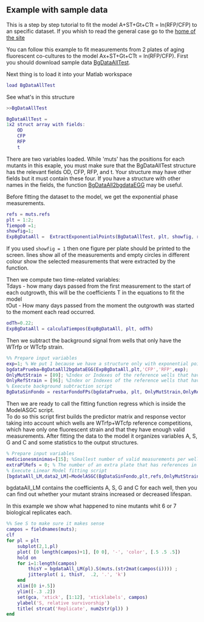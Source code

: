 ## Example with sample data

This is a step by step tutorial to fit the model A+ST+Gt+CTt = ln(RFP/CFP) to an specific dataset. If you whish to read the general case go to the [home of the site](https://abrahamavelar.github.io/LinearModelCLS/)


You can follow this example to fit measurements from 2 plates of aging fluorescent co-cultures to the model Ax+ST+Gt+CTt = ln(RFP/CFP). 
First you should download sample data [BgDataAllTest](https://github.com/AbrahamAvelar/LinearModelCLS/).  



Next thing is to load it into your Matlab workspace  
```matlab
load BgDataAllTest
```
See what's in this structure
```matlab
>>BgDataAllTest

BgDataAllTest = 
1x2 struct array with fields:
    OD
    CFP
    RFP
    t
```

There are two variables loaded. While 'muts' has the positions for each mutants in this exaple, you must make sure that the BgDataAllTest structure has the relevant fields OD, CFP, RFP, and t.  Your structure may have other fields but it must contain these four. If you have a structure with other names in the fields, the function [BgDataAll2bgdataEGG](https://github.com/AbrahamAvelar/Comparacion_Metodos_Envejecimiento/tree/master/Functions/CorrerModeloNS_ScriptsEGG/PrepareRawDataToCalcNS) may be useful.


Before fitting the dataset to the model, we get the exponential phase measurements.
 ```matlab
refs = muts.refs
plt = 1:2;
Tiempo0 =1;
showfig=1;
ExpBgDataAll =  ExtractExponentialPoints(BgDataAllTest, plt, showfig, refs, Tiempo0 )
```
If you used ```showfig = 1``` then one figure per plate should be printed to the screen. lines show all of the measurements and empty circles in different colour show the selected measurements that were extracted by the function.
  
Then we compute two time-related variables:  
Tdays - how many days passed from the first measurement to the start of each outgrowth, this will be the coefficients T in the equations to fit the model   
tOut - How many days passed from the moment the outgrowth was started to the moment each read occurred.
```matlab
odTh=0.22;
ExpBgDataAll = calculaTiempos(ExpBgDataAll, plt, odTh)
```
  
Then we subtract the background signal from wells that only have the WTrfp or WTcfp strain.
```matlab
%% Prepare input variables
exp=1; % We put 1 because we have a structure only with exponential points which is the output of 'ExtractExponentialPoints'
bgdataPrueba=BgDataAll2bgdataEGG(ExpBgDataAll,plt,'CFP','RFP',exp); 
OnlyMutStrain = [89]; %Index or Indexes of the reference wells that have only WTcfp
OnlyRefStrain = [96]; %Index or Indexes of the reference wells that have only WTrfp (the same FP as all of the mutants)  
% Execute background subtraction script
BgDataSinFondo = restarFondoFPs(bgdataPrueba, plt, OnlyMutStrain,OnlyRefStrain)
```


Then we are ready to call the fitting function regress which is inside the ModelASGC script.  
To do so this script first builds the predictor matrix and response vector taking into account which wells are WTrfp+WTcfp reference competitions, which have only one fluorescent strain and that they have enough valid measurements. After fitting the data to the model it organizes variables A, S, G and C and some statistics to the output structures.
```matlab
% Prepare input variables
medicionesminimas=[15]; %Smallest number of valid measurements per well to be included in the fitting function
extraPlRefs = 0; % The number of an extra plate that has references in it. Put 0 if you have references in every plate.
% Execute Linear Model fitting script
[bgdataAll_LM,data2_LM]=ModelASGC(BgDataSinFondo,plt,refs,OnlyMutStrain,OnlyRefStrain,medicionesminimas,exp,extraPlRefs)
```
bgdataAll_LM contains the coefficients A, S, G and C for each well, then you can find out whether your mutant strains increased or decreased lifespan.

In this example we show what happened to nine mutants whit 6 or 7 biological replicates each.
```matlab
%% See S to make sure it makes sense
campos = fieldnames(muts);
clf
for pl = plt
    subplot(2,1,pl)
    plot( [0 length(campos)+1], [0 0], '-', 'color', [.5 .5 .5]) 
    hold on
    for i=1:length(campos)
        thisY = bgdataAll_LM(pl).S(muts.(str2mat(campos(i)))) ;
        jitterplot( i, thisY,  .2, '.', 'k')
    end
    xlim([0 i+.5])
    ylim([-.3 .2])
    set(gca, 'xtick', [1:12], 'xticklabels', campos)
    ylabel('S, relative survivorship')
    title( strcat('Replicate', num2str(pl)) )
end
```

